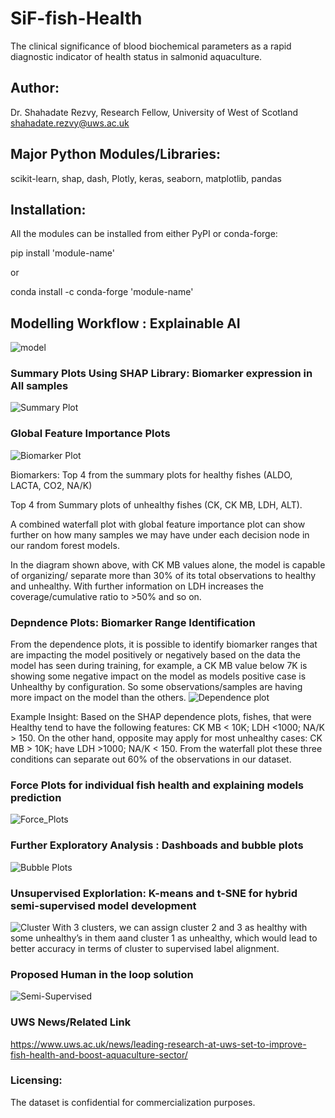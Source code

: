 # SiF-fish-Health
The clinical significance of blood biochemical parameters as a rapid diagnostic indicator of health status in salmonid aquaculture.
##  Author: 
Dr. Shahadate Rezvy, Research Fellow, University of West of Scotland
shahadate.rezvy@uws.ac.uk
##  Major Python Modules/Libraries: 
scikit-learn, shap, dash, Plotly, keras, seaborn, matplotlib, pandas
##  Installation: 
All the modules can be installed from either PyPI or conda-forge:

pip install 'module-name'

or

conda install -c conda-forge 'module-name'


##  Modelling Workflow : Explainable AI
![model](https://user-images.githubusercontent.com/31511385/115147556-66a8cb80-a053-11eb-86cf-ca1a6c60368e.png)


### Summary Plots Using SHAP Library: Biomarker expression in All samples
![Summary Plot](https://user-images.githubusercontent.com/31511385/115146931-a3bf8e80-a050-11eb-83bb-859ecc2ef547.png)

### Global Feature Importance Plots
![Biomarker Plot](https://user-images.githubusercontent.com/31511385/115146915-96a29f80-a050-11eb-9e40-9d65d7aca7fd.png)

Biomarkers: Top 4 from the summary plots for healthy fishes (ALDO, LACTA, CO2, NA/K)

Top 4 from Summary plots of unhealthy fishes (CK, CK MB, LDH, ALT).

A combined waterfall plot with global feature importance plot can show further on how many samples we may have under each decision node in our random forest models.

In the diagram shown above, with CK MB values alone, the model is capable of organizing/ separate more than 30% of its total observations to healthy and unhealthy. With further information on LDH increases the coverage/cumulative ratio to >50% and so on. 

###  Depndence Plots: Biomarker Range Identification
From the dependence plots, it is possible to identify biomarker ranges that are impacting the model positively or negatively based on the data the model has seen during training, for example, a CK MB value below 7K is showing some negative impact on the model as models positive case is Unhealthy by configuration. So some observations/samples are having more impact on the model than the others.
![Dependence plot](https://user-images.githubusercontent.com/31511385/115146945-b4700480-a050-11eb-9fca-91e3c07213c1.png)

Example Insight:
Based on the SHAP dependence plots, fishes, that were Healthy tend to have the following features:
CK MB < 10K;
LDH <1000;
NA/K > 150.
On the other hand, opposite may apply for most unhealthy cases:
CK MB > 10K;
have LDH >1000;
NA/K < 150.
From the waterfall plot these three conditions can separate out 60% of the observations in our dataset.


### Force Plots for individual fish health and explaining models prediction
![Force_Plots](https://user-images.githubusercontent.com/31511385/115146921-9b675380-a050-11eb-8859-704b4b95950b.png)

### Further Exploratory Analysis : Dashboads and bubble plots
![Bubble Plots](https://user-images.githubusercontent.com/31511385/115148783-0fa5f500-a059-11eb-8c69-75befb32bd7f.png)

### Unsupervised Explorlation: K-means and t-SNE for hybrid semi-supervised model development

![Cluster](https://user-images.githubusercontent.com/31511385/115149080-58aa7900-a05a-11eb-9807-e3581bd3a8e3.PNG)
With 3 clusters, we can assign cluster 2 and 3 as healthy with some unhealthy’s in them aand cluster 1 as unhealthy, which would lead to better accuracy in terms of cluster to supervised label alignment.
### Proposed Human in the loop solution
![Semi-Supervised](https://user-images.githubusercontent.com/31511385/115150680-5e578d00-a061-11eb-9b79-24d1169a6ff7.PNG)

### UWS News/Related Link
https://www.uws.ac.uk/news/leading-research-at-uws-set-to-improve-fish-health-and-boost-aquaculture-sector/

### Licensing:
The dataset is confidential for commercialization purposes.

